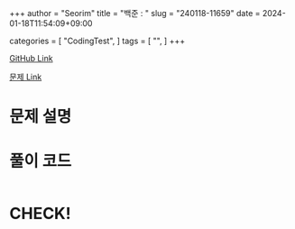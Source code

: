 +++
author = "Seorim"
title =  "백준 : "
slug = "240118-11659"
date = 2024-01-18T11:54:09+09:00

categories = [
    "CodingTest",
]
tags = [
    "",
]
+++

[GitHub Link]()

[문제 Link]()

# 문제 설명

# 풀이 코드

```python

```

# CHECK!
